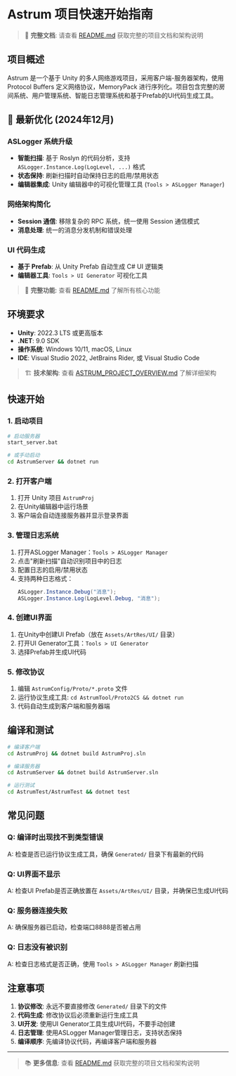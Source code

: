 # Astrum 项目快速开始指南

> 📖 **完整文档**: 请查看 [README.md](README.md) 获取完整的项目文档和架构说明

## 项目概述

Astrum 是一个基于 Unity 的多人网络游戏项目，采用客户端-服务器架构，使用 Protocol Buffers 定义网络协议，MemoryPack 进行序列化。项目包含完整的房间系统、用户管理系统、智能日志管理系统和基于Prefab的UI代码生成工具。

## 🚀 最新优化 (2024年12月)

### ASLogger 系统升级
- **智能扫描**: 基于 Roslyn 的代码分析，支持 `ASLogger.Instance.Log(LogLevel, ...)` 格式
- **状态保持**: 刷新扫描时自动保持日志的启用/禁用状态
- **编辑器集成**: Unity 编辑器中的可视化管理工具 (`Tools > ASLogger Manager`)

### 网络架构简化
- **Session 通信**: 移除复杂的 RPC 系统，统一使用 Session 通信模式
- **消息处理**: 统一的消息分发机制和错误处理

### UI 代码生成
- **基于 Prefab**: 从 Unity Prefab 自动生成 C# UI 逻辑类
- **编辑器工具**: `Tools > UI Generator` 可视化工具

> 📖 **完整功能**: 查看 [README.md](README.md) 了解所有核心功能

## 环境要求

- **Unity**: 2022.3 LTS 或更高版本
- **.NET**: 9.0 SDK
- **操作系统**: Windows 10/11, macOS, Linux
- **IDE**: Visual Studio 2022, JetBrains Rider, 或 Visual Studio Code

> 🏗️ **技术架构**: 查看 [ASTRUM_PROJECT_OVERVIEW.md](ASTRUM_PROJECT_OVERVIEW.md) 了解详细架构

## 快速开始

### 1. 启动项目
```bash
# 启动服务器
start_server.bat

# 或手动启动
cd AstrumServer && dotnet run
```

### 2. 打开客户端
1. 打开 Unity 项目 `AstrumProj`
2. 在Unity编辑器中运行场景
3. 客户端会自动连接服务器并显示登录界面

### 3. 管理日志系统
1. 打开ASLogger Manager：`Tools > ASLogger Manager`
2. 点击"刷新扫描"自动识别项目中的日志
3. 配置日志的启用/禁用状态
4. 支持两种日志格式：
   ```csharp
   ASLogger.Instance.Debug("消息");
   ASLogger.Instance.Log(LogLevel.Debug, "消息");
   ```

### 4. 创建UI界面
1. 在Unity中创建UI Prefab（放在 `Assets/ArtRes/UI/` 目录）
2. 打开UI Generator工具：`Tools > UI Generator`
3. 选择Prefab并生成UI代码

### 5. 修改协议
1. 编辑 `AstrumConfig/Proto/*.proto` 文件
2. 运行协议生成工具: `cd AstrumTool/Proto2CS && dotnet run`
3. 代码自动生成到客户端和服务器端

## 编译和测试

```bash
# 编译客户端
cd AstrumProj && dotnet build AstrumProj.sln

# 编译服务器
cd AstrumServer && dotnet build AstrumServer.sln

# 运行测试
cd AstrumTest/AstrumTest && dotnet test
```

## 常见问题

### Q: 编译时出现找不到类型错误
A: 检查是否已运行协议生成工具，确保 `Generated/` 目录下有最新的代码

### Q: UI界面不显示
A: 检查UI Prefab是否正确放置在 `Assets/ArtRes/UI/` 目录，并确保已生成UI代码

### Q: 服务器连接失败
A: 确保服务器已启动，检查端口8888是否被占用

### Q: 日志没有被识别
A: 检查日志格式是否正确，使用 `Tools > ASLogger Manager` 刷新扫描

## 注意事项

1. **协议修改**: 永远不要直接修改 `Generated/` 目录下的文件
2. **代码生成**: 修改协议后必须重新运行生成工具
3. **UI开发**: 使用UI Generator工具生成UI代码，不要手动创建
4. **日志管理**: 使用ASLogger Manager管理日志，支持状态保持
5. **编译顺序**: 先编译协议代码，再编译客户端和服务器

---

> 📚 **更多信息**: 查看 [README.md](README.md) 获取完整的项目文档和架构说明

